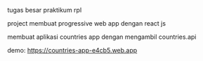 tugas besar praktikum rpl

project membuat progressive web app dengan react js

membuat aplikasi countries app dengan mengambil countries.api

demo:
https://countries-app-e4cb5.web.app
